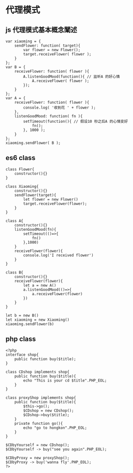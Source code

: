 # 代理模式

## js 代理模式基本概念闡述
    var xiaoming = {
        sendFlower: function( target){
            var flower = new Flower();
            target.receiveFlower( flower );
        }
    };
    var B = {
        receiveFlower: function( flower ){
            A.listenGoodMood(function(){ // 监听A 的好心情
                A.receiveFlower( flower );
            });
        }
    };
    var A = {
        receiveFlower: function( flower ){
            console.log( '收到花 ' + flower );
        },
        listenGoodMood: function( fn ){
            setTimeout(function(){ // 假设10 秒之后A 的心情变好
                fn();
            }, 1000 );
        }
    };
    xiaoming.sendFlower( B );

## es6 class
    class Flower{
        constructor(){}
    }

    class Xiaoming{
        constructor(){}
        sendFlower(target){
            let flower = new Flower()
            target.receiveFlower(flower);
        }
    }

    class A{
        constructor(){}
        listenGoodMood(fn){
            setTimeout(()=>{
                fn()
            },1000)
        }
        receiveFlower(flower){
            console.log('I received flower')
        }
    }

    class B{
        constructor(){}
        receiveFlower(flower){
            let a = new A()
            a.listenGoodMood(()=>{
                a.receiveFlower(flower)
            })
        }
    }

    let b = new B()
    let xiaoming = new Xiaoming()
    xiaoming.sendFlower(b)

## php class
    <?php
    interface shop{
        public function buy($title);
    }

    class CDshop implements shop{
        public function buy($title){
            echo "This is your cd $title".PHP_EOL;
        }
    }

    class proxyShop implements shop{
        public function buy($title){
            $this->go();
            $CDshop = new CDshop();
            $CDshop->buy($title);
        }
        private function go(){
            echo "go to hongkon".PHP_EOL;
        }
    }

    $CDbyYourself = new CDshop();
    $CDbyYourself -> buy("see you again".PHP_EOL);

    $CDbyProxy = new proxyShop();
    $CDbyProxy -> buy('wanna fly'.PHP_EOL);
    ?>